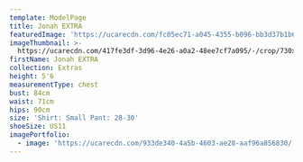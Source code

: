 ```yaml
---
template: ModelPage
title: Jonah EXTRA
featuredImage: 'https://ucarecdn.com/fc05ec71-a045-4355-b096-bb3d37b1b6b0/'
imageThumbnail: >-
  https://ucarecdn.com/417fe3df-3d96-4e26-a0a2-48ee7cf7a095/-/crop/730x923/23,70/-/preview/
firstName: Jonah EXTRA
collection: Extras
height: 5'6
measurementType: chest
bust: 84cm
waist: 71cm
hips: 90cm
size: 'Shirt: Small Pant: 28-30'
shoeSize: US11
imagePortfolio:
  - image: 'https://ucarecdn.com/933de340-4a5b-4603-ae28-aaf96a856830/'
---
```


